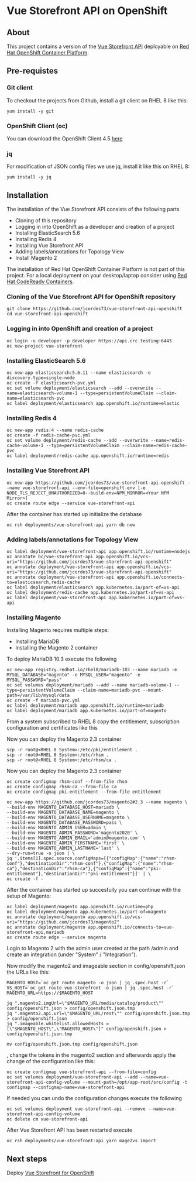 # Vue Storefront API on OpenShift

## About

This project contains a version of the [Vue Storefront API](https://github.com/DivanteLtd/vue-storefront-api) deployable on [Red Hat OpenShift Container Platform](https://www.openshift.com/products/container-platform).

## Pre-requistes

### Git client

To checkout the projects from Github, install a git client on RHEL 8 like this:

	yum install -y git

### OpenShift Client (oc)

You can download the OpenShift Client 4.5 [here](https://mirror.openshift.com/pub/openshift-v4/clients/oc/4.5/linux/oc.tar.gz)

### jq

For modification of JSON config files we use jq, install it like this on RHEL 8:

	yum install -y jq

## Installation

The installation of the Vue Storefront API consists of the following parts

- Cloning of this repository
- Logging in into OpenShift as a developer and creation of a project
- Installing ElasticSearch 5.6
- Installing Redis 4
- Installing Vue Storefront API
- Adding labels/annotations for Topology View
- Install Magento 2

The installation of Red Hat OpenShift Container Platform is not part of this project. For a local deployment on your desktop/laptop consider using [Red Hat CodeReady Containers](https://developers.redhat.com/products/codeready-containers/overview).

### Cloning of the Vue Storefront API for OpenShift repository

	git clone https://github.com/jcordes73/vue-storefront-api-openshift
	cd vue-storefront-api-openshift

### Logging in into OpenShift and creation of a project

	oc login -u developer -p developer https://api.crc.testing:6443
	oc new-project vue-storefront

### Installing ElasticSearch 5.6

	oc new-app elasticsearch:5.6.11 --name elasticsearch -e discovery.type=single-node
	oc create -f elasticsearch-pvc.yml
	oc set volume deployment/elasticsearch --add --overwrite --name=elasticsearch-volume-1 --type=persistentVolumeClaim --claim-name=elasticsearch-pvc
	oc label deployment/elasticsearch app.openshift.io/runtime=elastic

### Installing Redis 4

	oc new-app redis:4 --name redis-cache
	oc create -f redis-cache-pvc.yml
	oc set volume deployment/redis-cache --add --overwrite --name=redis-cache-volume-1 --type=persistentVolumeClaim --claim-name=redis-cache-pvc
	oc label deployment/redis-cache app.openshift.io/runtime=redis

### Installing Vue Storefront API

	oc new-app https://github.com/jcordes73/vue-storefront-api-openshift --name vue-storefront-api --env-file=openshift.env [-e NODE_TLS_REJECT_UNAUTHORIZED=0--build-env=NPM_MIRROR=<Your NPM Mirror>]
	oc create route edge --service vue-storefront-api

After the container has started up initialize the database

	oc rsh deployments/vue-storefront-api yarn db new

### Adding labels/annotations for Topology View

	oc label deployment/vue-storefront-api app.openshift.io/runtime=nodejs
	oc annotate bc/vue-storefront-api app.openshift.io/vcs-uri="https://github.com/jcordes73/vue-storefront-api-openshift"
	oc annotate deployment/vue-storefront-api app.openshift.io/vcs-uri="https://github.com/jcordes73/vue-storefront-api-openshift"
	oc annotate deployment/vue-storefront-api app.openshift.io/connects-to=elasticsearch,redis-cache
	oc label deployment/elasticsearch app.kubernetes.io/part-of=vs-api
	oc label deployment/redis-cache app.kubernetes.io/part-of=vs-api
	oc label deployment/vue-storefront-api app.kubernetes.io/part-of=vs-api

### Installing Magento

Installing Magento requires multiple steps:

- Installing MariaDB
- Installing the Magento 2 container

To deploy MariaDB 10.3 execute the following

	oc new-app registry.redhat.io/rhel8/mariadb-103 --name mariadb -e MYSQL_DATABASE="magento" -e MYSQL_USER="magento" -e MYSQL_PASSWORD="pass"
	oc set volumes deployment/mariadb --add --name mariadb-volume-1 --type=persistentVolumeClaim --claim-name=mariadb-pvc --mount-path=/var/lib/mysql/data
	oc create -f mariadb-pvc.yml
	oc label deployment/mariadb app.openshift.io/runtime=mariadb
	oc label deployment/mariadb app.kubernetes.io/part-of=magento

From a system subscribed to RHEL 8 copy the entitlement, subscription configuration and certificates like this

Now you can deploy the Magento 2.3 container

	scp -r root@<RHEL 8 System>:/etc/pki/entitlement .
	scp -r root@<RHEL 8 System>:/etc/rhsm .
	scp -r root@<RHEL 8 System>:/etc/rhsm/ca .

Now you can deploy the Magento 2.3 container

	oc create configmap rhsm-conf --from-file rhsm
	oc create configmap rhsm-ca --from-file ca
	oc create configmap pki-entitlement --from-file entitlement

	oc new-app https://github.com/jcordes73/magento2#2.3 --name magento \
	--build-env MAGENTO_DATABASE_HOST=mariadb \
	--build-env MAGENTO_DATABASE_NAME=magento \
	--build-env MAGENTO_DATABASE_USERNAME=magento \
	--build-env MAGENTO_DATABASE_PASSWORD=pass \
	--build-env MAGENTO_ADMIN_USER=admin \
	--build-env MAGENTO_ADMIN_PASSWORD='magento2020' \
	--build-env MAGENTO_ADMIN_EMAIL='admin@magento.com' \
	--build-env MAGENTO_ADMIN_FIRSTNAME='first' \
	--build-env MAGENTO_ADMIN_LASTNAME='last' \
	--dry-run=true -o json | \
	jq '.items[1].spec.source.configMaps=[{"configMap":{"name":"rhsm-conf"},"destinationDir":"rhsm-conf"},{"configMap":{"name":"rhsm-ca"},"destinationDir":"rhsm-ca"},{"configMap":{"name":"pki-entitlement"},"destinationDir":"pki-entitlement"}]' | \
	oc create -f -

After the container has started up succesfully you can continue with the setup of Magento:

	oc label deployment/magento app.openshift.io/runtime=php
	oc label deployment/magento app.kubernetes.io/part-of=magento
	oc annotate deployment/magento app.openshift.io/vcs-uri="https://github.com/jcordes73/magento2"
	oc annotate deployment/magento app.openshift.io/connects-to=vue-storefront-api,mariadb
	oc create route edge --service magento

Login to Magento 2 with the admin user created at the path /admin and create an integration (under "System" / "Integration").

Now modify the magento2 and imageable section in config/openshift.json the URLs like this:

	MAGENTO_HOST=`oc get route magento -o json | jq .spec.host -r`
	VS_HOST=`oc get route vue-storefront -o json | jq .spec.host -r`	
	MAGENTO_URL=https://$MAGENTO_HOST

	jq ".magento2.imgUrl=\"$MAGENTO_URL/media/catalog/product\"" config/openshift.json > config/openshift.json.tmp
	jq ".magento2.api.url=\"$MAGENTO_URL/rest\"" config/openshift.json.tmp > config/openshift.json
	jq ".imageable.whitelist.allowedHosts = [\"$MAGENTO_HOST\",\"MAGENTO_HOST\"]" config/openshift.json > config/openshift.json.tmp

	mv config/openshift.json.tmp config/openshift.json

, change the tokens in the magento2 section and afterwards apply the change of the configuration like this:

	oc create configmap vue-storefront-api --from-file=config
	oc set volumes deployment/vue-storefront-api --add --name=vue-storefront-api-config-volume --mount-path=/opt/app-root/src/config -t configmap --configmap-name=vue-storefront-api

If needed you can undo the configuration changes execute the following

	oc set volumes deployment vue-storefront-api --remove --name=vue-storefront-api-config-volume
	oc delete cm vue-storefront-api

After Vue Storefront API has been restarted execute

	oc rsh deployments/vue-storefront-api yarn mage2vs import

## Next steps

Deploy [Vue Storefront for OpenShift](https://github.com/jcordes73/vue-storefront-openshift)
